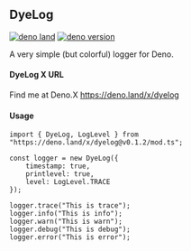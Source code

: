 ## DyeLog

[![deno land](http://img.shields.io/badge/available%20on-deno.land/x-lightgrey.svg?logo=deno&labelColor=darkgreen)](https://deno.land/x/dyelog)  [![deno version](https://img.shields.io/badge/deno-^1.3.2-lightgrey?logo=deno)](https://github.com/denoland/deno) 

A very simple (but colorful) logger for Deno.

#### DyeLog X URL

Find me at Deno.X 
<https://deno.land/x/dyelog>

#### Usage

    import { DyeLog, LogLevel } from "https://deno.land/x/dyelog@v0.1.2/mod.ts";

    const logger = new DyeLog({
        timestamp: true,
        printlevel: true,
        level: LogLevel.TRACE
    });
    
    logger.trace("This is trace");
    logger.info("This is info");
    logger.warn("This is warn");
    logger.debug("This is debug");
    logger.error("This is error");


